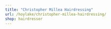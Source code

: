 ```yaml
---
title: "Christopher Millea Hairdressing"
url: /hoylake/christopher-millea-hairdressing/
shop: hairdresser
---
```


